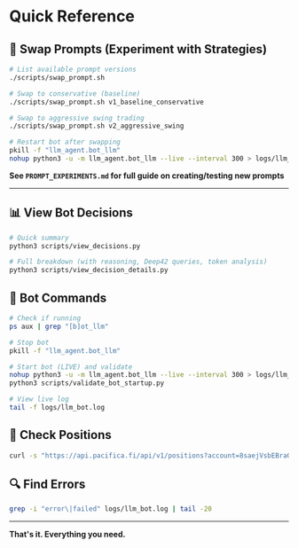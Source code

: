 # Quick Reference

## 🔄 Swap Prompts (Experiment with Strategies)

```bash
# List available prompt versions
./scripts/swap_prompt.sh

# Swap to conservative (baseline)
./scripts/swap_prompt.sh v1_baseline_conservative

# Swap to aggressive swing trading
./scripts/swap_prompt.sh v2_aggressive_swing

# Restart bot after swapping
pkill -f "llm_agent.bot_llm"
nohup python3 -u -m llm_agent.bot_llm --live --interval 300 > logs/llm_bot.log 2>&1 &
```

**See `PROMPT_EXPERIMENTS.md` for full guide on creating/testing new prompts**

---

## 📊 View Bot Decisions

```bash
# Quick summary
python3 scripts/view_decisions.py

# Full breakdown (with reasoning, Deep42 queries, token analysis)
python3 scripts/view_decision_details.py
```

## 🤖 Bot Commands

```bash
# Check if running
ps aux | grep "[b]ot_llm"

# Stop bot
pkill -f "llm_agent.bot_llm"

# Start bot (LIVE) and validate
nohup python3 -u -m llm_agent.bot_llm --live --interval 300 > logs/llm_bot.log 2>&1 &
python3 scripts/validate_bot_startup.py

# View live log
tail -f logs/llm_bot.log
```

## 💼 Check Positions

```bash
curl -s "https://api.pacifica.fi/api/v1/positions?account=8saejVsbEBraGvxbJGxrosv4QKMfR2i8f59GFAnMXfMc" | python3 -m json.tool
```

## 🔍 Find Errors

```bash
grep -i "error\|failed" logs/llm_bot.log | tail -20
```

---

**That's it. Everything you need.**
